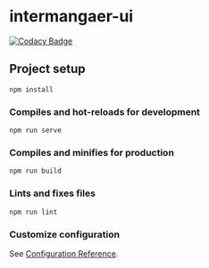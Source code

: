 # intermangaer-ui

[![Codacy Badge](https://app.codacy.com/project/badge/Grade/9ad691db3fe54fae9bea9ac27f0624d2)](https://www.codacy.com/gh/vallapurapuramu/intermangaer-ui/dashboard?utm_source=github.com&amp;utm_medium=referral&amp;utm_content=vallapurapuramu/intermangaer-ui&amp;utm_campaign=Badge_Grade)

## Project setup
```
npm install
```

### Compiles and hot-reloads for development
```
npm run serve
```

### Compiles and minifies for production
```
npm run build
```

### Lints and fixes files
```
npm run lint
```

### Customize configuration
See [Configuration Reference](https://cli.vuejs.org/config/).
